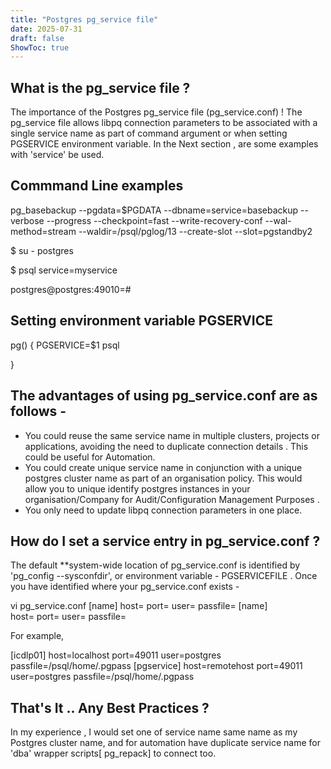 ```yaml
---
title: "Postgres pg_service file"
date: 2025-07-31
draft: false
ShowToc: true
---
```


What is the pg_service file ?
-----------------------------

The importance of the Postgres pg_service file (pg_service.conf) ! The  pg_service file allows
libpq connection parameters to be associated with a single service name as part of command argument or
when setting PGSERVICE environment variable.  In the Next section , are some examples with 'service' be used.

Commmand Line examples
----------------------

pg_basebackup --pgdata=$PGDATA --dbname=service=basebackup --verbose --progress --checkpoint=fast --write-recovery-conf --wal-method=stream --waldir=/psql/pglog/13 --create-slot --slot=pgstandby2

$ su - postgres

$ psql service=myservice

postgres@postgres:49010=#

Setting environment variable PGSERVICE
--------------------------------------

pg() { PGSERVICE=$1 psql

}

The advantages of using pg_service.conf are as follows -
---

*  You could reuse the same service name in multiple clusters, projects or applications, avoiding the need to duplicate connection details . This could be useful for Automation.
*  You could create unique service name in conjunction with a unique postgres cluster name as part of an organisation policy. This would allow you to unique identify postgres instances in your organisation/Company for Audit/Configuration Management Purposes .  
*  You only need to update libpq connection parameters in one place.   

How do I set a service entry in pg_service.conf ?   
---

The default **system-wide location of pg_service.conf is identified by 'pg_config --sysconfdir', or environment variable  - PGSERVICEFILE . Once
you have  identified where your  pg_service.conf exists -

vi  pg_service.conf
[name]
host=
port=
user=
passfile=
[name]							
host=
port=
user=
passfile=

For example,  

[icdlp01]
host=localhost
port=49011
user=postgres
passfile=/psql/home/.pgpass
[pgservice]
host=remotehost
port=49011
user=postgres
passfile=/psql/home/.pgpass


That's It ..  Any Best Practices  ? 
---

In my experience , I would set one of service name same name as my Postgres cluster name, and for automation have duplicate service name for 'dba' wrapper scripts[ pg_repack] to connect too.
